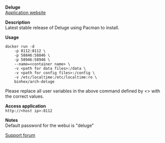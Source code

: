 **Deluge**<br>
[Application website](http://deluge-torrent.org/)

**Description**<br>
Latest stable release of Deluge using Pacman to install.

**Usage**
```
docker run -d 
	-p 8112:8112 \
	-p 58846:58846 \
	-p 58946:58946 \
	--name=<container name> \
	-v <path for data files>:/data \
	-v <path for config files>:/config \
	-v /etc/localtime:/etc/localtime:ro \
	binhex/arch-deluge
```
Please replace all user variables in the above command defined by <> with the correct values.

**Access application**<br>
`http://<host ip>:8112`

**Notes**<br>
Default password for the webui is "deluge"

[Support forum](http://lime-technology.com/forum/index.php?topic=38055.0)